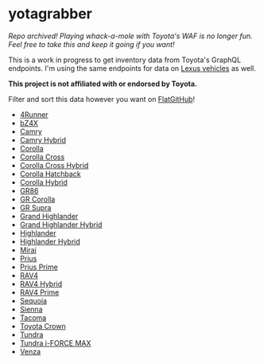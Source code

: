 # yotagrabber

*Repo archived! Playing whack-a-mole with Toyota's WAF is no longer fun. Feel free to take this and keep it going if you want!*

This is a work in progress to get inventory data from Toyota's GraphQL endpoints.
I'm using the same endpoints for data on [Lexus vehicles](https://github.com/miamiluxury/lexgrabber) as well.

**This project is not affiliated with or endorsed by Toyota.**

Filter and sort this data however you want on [FlatGitHub](https://githubnext.com/projects/flat-data)!

* [4Runner](https://flatgithub.com/miamiluxury/yotagrabber?filename=output%2F4runner.csv)
* [bZ4X](https://flatgithub.com/miamiluxury/yotagrabber?filename=output%2Fbz4x.csv)
* [Camry](https://flatgithub.com/miamiluxury/yotagrabber?filename=output%2Fcamry.csv)
* [Camry Hybrid](https://flatgithub.com/miamiluxury/yotagrabber?filename=output%2Fcamryhybrid.csv)
* [Corolla](https://flatgithub.com/miamiluxury/yotagrabber?filename=output%2Fcorolla.csv)
* [Corolla Cross](https://flatgithub.com/miamiluxury/yotagrabber?filename=output%2Fcorollacross.csv)
* [Corolla Cross Hybrid](https://flatgithub.com/miamiluxury/yotagrabber?filename=output%2Fcorollacrosshybrid.csv)
* [Corolla Hatchback](https://flatgithub.com/miamiluxury/yotagrabber?filename=output%2Fcorollahatchback.csv)
* [Corolla Hybrid](https://flatgithub.com/miamiluxury/yotagrabber?filename=output%2Fcorollahybrid.csv)
* [GR86](https://flatgithub.com/miamiluxury/yotagrabber?filename=output%2F86.csv)
* [GR Corolla](https://flatgithub.com/miamiluxury/yotagrabber?filename=output%2Fgrcorolla.csv)
* [GR Supra](https://flatgithub.com/miamiluxury/yotagrabber?filename=output%2Fsupra.csv)
* [Grand Highlander](https://flatgithub.com/miamiluxury/yotagrabber?filename=output%2Fgrandhighlander.csv)
* [Grand Highlander Hybrid](https://flatgithub.com/miamiluxury/yotagrabber?filename=output%2Fgrandhighlanderhybrid.csv)
* [Highlander](https://flatgithub.com/miamiluxury/yotagrabber?filename=output%2Fhighlander.csv)
* [Highlander Hybrid](https://flatgithub.com/miamiluxury/yotagrabber?filename=output%2Fhighlanderhybrid.csv)
* [Mirai](https://flatgithub.com/miamiluxury/yotagrabber?filename=output%2Fmirai.csv)
* [Prius](https://flatgithub.com/miamiluxury/yotagrabber?filename=output%2Fprius.csv)
* [Prius Prime](https://flatgithub.com/miamiluxury/yotagrabber?filename=output%2Fpriusprime.csv)
* [RAV4](https://flatgithub.com/miamiluxury/yotagrabber?filename=output%2Frav4.csv)
* [RAV4 Hybrid](https://flatgithub.com/miamiluxury/yotagrabber?filename=output%2Frav4hybrid.csv)
* [RAV4 Prime](https://flatgithub.com/miamiluxury/yotagrabber?filename=output%2Frav4prime.csv)
* [Sequoia](https://flatgithub.com/miamiluxury/yotagrabber?filename=output%2Fsequoia.csv)
* [Sienna](https://flatgithub.com/miamiluxury/yotagrabber?filename=output%2Fsienna.csv)
* [Tacoma](https://flatgithub.com/miamiluxury/yotagrabber?filename=output%2Ftacoma.csv)
* [Toyota Crown](https://flatgithub.com/miamiluxury/yotagrabber?filename=output%2Ftoyotacrown.csv)
* [Tundra](https://flatgithub.com/miamiluxury/yotagrabber?filename=output%2Ftundra.csv)
* [Tundra i-FORCE MAX](https://flatgithub.com/miamiluxury/yotagrabber?filename=output%2Ftundrahybrid.csv)
* [Venza](https://flatgithub.com/miamiluxury/yotagrabber?filename=output%2Fvenza.csv)

